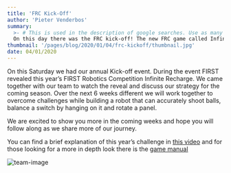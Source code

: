 ```yaml
---
title: 'FRC Kick-Off'
author: 'Pieter Venderbos'
summary:
  >- # This is used in the description of google searches. Use as many keywords as possible.
  On this day there was the FRC kick-off! The new FRC game called Infinite Recharge was revealed!
thumbnail: '/pages/blog/2020/01/04/frc-kickoff/thumbnail.jpg'
date: 04/01/2020
---
```


On this Saturday we had our annual Kick-off event. During the event FIRST revealed this year’s FIRST
Robotics Competition Infinite Recharge. We came together with our team to watch the reveal and
discuss our strategy for the coming season. Over the next 6 weeks different we will work together to
overcome challenges while building a robot that can accurately shoot balls, balance a switch by
hanging on it and rotate a panel.

We are excited to show you more in the coming weeks and hope you will follow along as we share
more of our journey.

You can find a brief explanation of this year’s challenge in [this video][game-video] and for those looking for a
more in depth look there is the [game manual][game-manual]

![team-image]

[team-image]: /pages/blog/2020/01/04/frc-kickoff/photo1.jpg
[game-manual]: https://firstfrc.blob.core.windows.net/frc2020/Manual/2020FRCGameSeasonManual.pdf
[game-video]: https://www.youtube.com/watch?v=gmiYWTmFRVE&amp=&feature=emb_title
